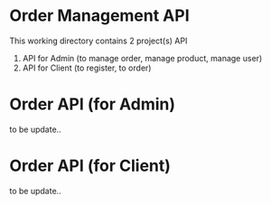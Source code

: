 # Order Management API

This working directory contains 2 project(s) API

1. API for Admin (to manage order, manage product, manage user)
2. API for Client (to register, to order)

# Order API (for Admin)

to be update..

# Order API (for Client)

to be update..